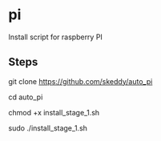 # pi
Install script for raspberry PI

## Steps

git clone https://github.com/skeddy/auto_pi

cd auto_pi

chmod +x install_stage_1.sh

sudo ./install_stage_1.sh
